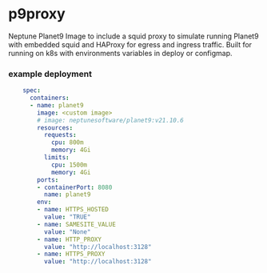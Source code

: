 # p9proxy

Neptune Planet9 Image to include a squid proxy to simulate running Planet9 with embedded squid and HAProxy for egress and ingress traffic. Built for running on k8s with environments variables in deploy or configmap.

### example deployment 
```yaml
    spec:
      containers:
      - name: planet9
        image: <custom image>
        # image: neptunesoftware/planet9:v21.10.6
        resources:
          requests:
            cpu: 800m
            memory: 4Gi
          limits:
            cpu: 1500m
            memory: 4Gi
        ports:
        - containerPort: 8080
          name: planet9
        env:
        - name: HTTPS_HOSTED
          value: "TRUE"
        - name: SAMESITE_VALUE
          value: "None"
        - name: HTTP_PROXY
          value: "http://localhost:3128"
        - name: HTTPS_PROXY
          value: "http://localhost:3128"
```

